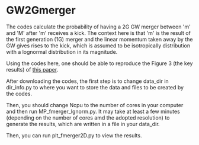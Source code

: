 # GW2Gmerger
The codes calculate the probability of having a 2G GW merger between 'm' and 'M' after 'm' receives a kick. The context here is that 'm' is the result of the first generation (1G) merger and the linear momentum taken away by the GW gives rises to the kick, which is assumed to be isotropically distribution with a lognormal distribution in its magnitude.

Using the codes here, one should be able to reproduce the Figure 3 (the key results) of [this paper](https://ui.adsabs.harvard.edu/abs/2021MNRAS.500.1817L/abstract).

After downloading the codes, the first step is to change data_dir in dir_info.py to where you want to store the data and files to be created by the codes.

Then, you should change Ncpu to the number of cores in your computer and then run MP_fmerger_lgnorm.py. It may take at least a few minutes (depending on the number of cores amd the adopted resolution) to generate the results, which are written in a file in your data_dir.

Then, you can run plt_fmerger2D.py to view the results.
